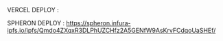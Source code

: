 VERCEL DEPLOY : 

SPHERON DEPLOY : https://spheron.infura-ipfs.io/ipfs/Qmdo4ZXqxR3DLPhUZCHfz2A5GENfW9AsKrvFCdqoUaSHEf/
